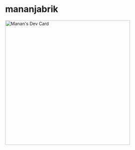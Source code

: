 # mananjabrik
<a href="https://app.daily.dev/Mananjabrik"><img src="https://api.daily.dev/devcards/69e8f083c70f4db196928422506ad420.png?r=ktt" width="400" alt="Manan's Dev Card"/></a>
